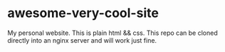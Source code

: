 # awesome-very-cool-site
My personal website.
This is plain html && css.
This repo can be cloned directly into an nginx server and will work just fine.